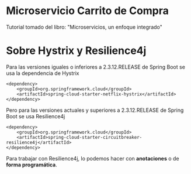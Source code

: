# Microservicio Carrito de Compra
Tutorial tomado del libro: "Microservicios, un enfoque integrado"

# Sobre Hystrix y Resilience4j
Para las versiones iguales o inferiores a 2.3.12.RELEASE de Spring Boot se usa la dependencia de Hystrix

```
<dependency>
	<groupId>org.springframework.cloud</groupId>
	<artifactId>spring-cloud-starter-netflix-hystrix</artifactId>
</dependency>
```
Pero para las versiones actuales y superiores a 2.3.12.RELEASE de Spring Boot se usa Resilience4j  

```
<dependency>
	<groupId>org.springframework.cloud</groupId>
	<artifactId>spring-cloud-starter-circuitbreaker-resilience4j</artifactId>
</dependency>
```
Para trabajar con Resilience4j, lo podemos hacer con **anotaciones** o de **forma programática**.